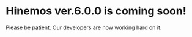 # Hinemos ver.6.0.0 is coming soon!

Please be patient. Our developers are now working hard on it.

